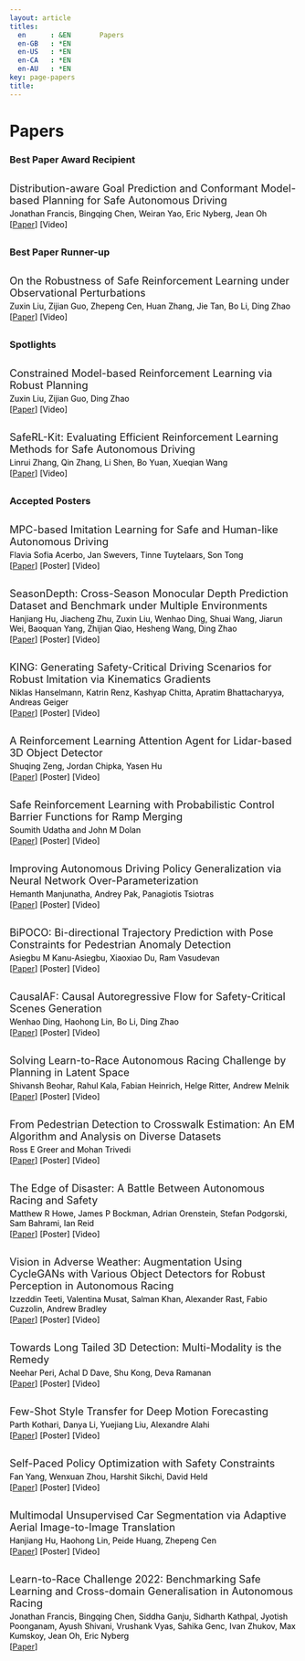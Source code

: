 ```yaml
---
layout: article
titles:
  en      : &EN       Papers
  en-GB   : *EN
  en-US   : *EN
  en-CA   : *EN
  en-AU   : *EN
key: page-papers
title:
---
```


<style>
.article__header h1 {
    display: none;
}
</style>

# Papers

### Best Paper Award Recipient

<div class="container" style="margin-top:30px;margin-bottom:30px;">
    <p style="margin:0 0 4px 0;font-size:18px;">Distribution-aware Goal Prediction and Conformant Model-based Planning for Safe Autonomous Driving</p>
    <p style="margin:0 0 2px 0;font-size:14px;color:#000000;">Jonathan Francis, Bingqing Chen, Weiran Yao, Eric Nyberg, Jean Oh</p>
    <p style="margin:0 0 20px 0;font-size:14px;color:#000000;">[<a href="{{ site.baseurl }}/assets/papers/paper_23.pdf" target="_blank">Paper</a>] [Video]</p>
</div>

### Best Paper Runner-up

<div class="container" style="margin-top:30px;margin-bottom:30px;">
    <p style="margin:0 0 4px 0;font-size:18px;">On the Robustness of Safe Reinforcement Learning under Observational Perturbations</p>
    <p style="margin:0 0 2px 0;font-size:14px;color:#000000;">Zuxin Liu, Zijian Guo, Zhepeng Cen, Huan Zhang, Jie Tan, Bo Li, Ding Zhao</p>
    <p style="margin:0 0 20px 0;font-size:14px;color:#000000;">[<a href="{{ site.baseurl }}/assets/papers/paper_15.pdf" target="_blank">Paper</a>] [Video]</p>
</div>

### Spotlights

<div class="container" style="margin-top:30px;margin-bottom:30px;">
    <p style="margin:0 0 4px 0;font-size:18px;">Constrained Model-based Reinforcement Learning via Robust Planning</p>
    <p style="margin:0 0 2px 0;font-size:14px;color:#000000;">Zuxin Liu, Zijian Guo, Ding Zhao</p>
    <p style="margin:0 0 20px 0;font-size:14px;color:#000000;">[<a href="{{ site.baseurl }}/assets/papers/paper_16.pdf" target="_blank">Paper</a>] [Video]</p>
</div>

<div class="container" style="margin-top:30px;margin-bottom:30px;">
    <p style="margin:0 0 4px 0;font-size:18px;">SafeRL-Kit: Evaluating Efficient Reinforcement Learning Methods for Safe Autonomous Driving</p>
    <p style="margin:0 0 2px 0;font-size:14px;color:#000000;">Linrui Zhang, Qin Zhang, Li Shen, Bo Yuan, Xueqian Wang</p>
    <p style="margin:0 0 20px 0;font-size:14px;color:#000000;">[<a href="{{ site.baseurl }}/assets/papers/paper_12.pdf" target="_blank">Paper</a>] [Video]</p>
</div>

### Accepted Posters

<div class="container" style="margin-top:30px;margin-bottom:30px;">
    <p style="margin:0 0 4px 0;font-size:18px;">MPC-based Imitation Learning for Safe and Human-like Autonomous Driving</p>
    <p style="margin:0 0 2px 0;font-size:14px;color:#000000;">Flavia Sofia Acerbo, Jan Swevers, Tinne Tuytelaars, Son Tong</p>
    <p style="margin:0 0 20px 0;font-size:14px;color:#000000;">[<a href="{{ site.baseurl }}/assets/papers/paper_1.pdf" target="_blank">Paper</a>] [Poster] [Video]</p>
</div>

<div class="container" style="margin-top:30px;margin-bottom:30px;">
    <p style="margin:0 0 4px 0;font-size:18px;">SeasonDepth: Cross-Season Monocular Depth Prediction Dataset and Benchmark under Multiple Environments</p>
    <p style="margin:0 0 2px 0;font-size:14px;color:#000000;">Hanjiang Hu, Jiacheng Zhu, Zuxin Liu, Wenhao Ding, Shuai Wang, Jiarun Wei, Baoquan Yang, Zhijian Qiao, Hesheng Wang, Ding Zhao</p>
    <p style="margin:0 0 20px 0;font-size:14px;color:#000000;">[<a href="{{ site.baseurl }}/assets/papers/paper_2.pdf" target="_blank">Paper</a>] [Poster] [Video]</p>
</div>

<div class="container" style="margin-top:30px;margin-bottom:30px;">
    <p style="margin:0 0 4px 0;font-size:18px;">KING: Generating Safety-Critical Driving Scenarios for Robust Imitation via Kinematics Gradients</p>
    <p style="margin:0 0 2px 0;font-size:14px;color:#000000;">Niklas Hanselmann, Katrin Renz, Kashyap Chitta, Apratim Bhattacharyya, Andreas Geiger</p>
    <p style="margin:0 0 20px 0;font-size:14px;color:#000000;">[<a href="{{ site.baseurl }}/assets/papers/paper_3.pdf" target="_blank">Paper</a>] [Poster] [Video]</p>
</div>

<div class="container" style="margin-top:30px;margin-bottom:30px;">
    <p style="margin:0 0 4px 0;font-size:18px;">A Reinforcement Learning Attention Agent for Lidar-based 3D Object Detector</p>
    <p style="margin:0 0 2px 0;font-size:14px;color:#000000;">Shuqing Zeng, Jordan Chipka, Yasen Hu</p>
    <p style="margin:0 0 20px 0;font-size:14px;color:#000000;">[<a href="{{ site.baseurl }}/assets/papers/paper_4.pdf" target="_blank">Paper</a>] [Poster] [Video]</p>
</div>

<div class="container" style="margin-top:30px;margin-bottom:30px;">
    <p style="margin:0 0 4px 0;font-size:18px;">Safe Reinforcement Learning with Probabilistic Control Barrier Functions for Ramp Merging</p>
    <p style="margin:0 0 2px 0;font-size:14px;color:#000000;">Soumith Udatha and John M Dolan</p>
    <p style="margin:0 0 20px 0;font-size:14px;color:#000000;">[<a href="{{ site.baseurl }}/assets/papers/paper_5.pdf" target="_blank">Paper</a>] [Poster] [Video]</p>
</div>

<div class="container" style="margin-top:30px;margin-bottom:30px;">
    <p style="margin:0 0 4px 0;font-size:18px;">Improving Autonomous Driving Policy Generalization via Neural Network Over-Parameterization</p>
    <p style="margin:0 0 2px 0;font-size:14px;color:#000000;">Hemanth Manjunatha, Andrey Pak, Panagiotis Tsiotras</p>
    <p style="margin:0 0 20px 0;font-size:14px;color:#000000;">[<a href="{{ site.baseurl }}/assets/papers/paper_6.pdf" target="_blank">Paper</a>] [Poster] [Video]</p>
</div>

<div class="container" style="margin-top:30px;margin-bottom:30px;">
    <p style="margin:0 0 4px 0;font-size:18px;">BiPOCO: Bi-directional Trajectory Prediction with Pose Constraints for Pedestrian Anomaly Detection</p>
    <p style="margin:0 0 2px 0;font-size:14px;color:#000000;">Asiegbu M Kanu-Asiegbu, Xiaoxiao Du, Ram Vasudevan</p>
    <p style="margin:0 0 20px 0;font-size:14px;color:#000000;">[<a href="{{ site.baseurl }}/assets/papers/paper_9.pdf" target="_blank">Paper</a>] [Poster] [Video]</p>
</div>

<div class="container" style="margin-top:30px;margin-bottom:30px;">
    <p style="margin:0 0 4px 0;font-size:18px;">CausalAF: Causal Autoregressive Flow for Safety-Critical Scenes Generation</p>
    <p style="margin:0 0 2px 0;font-size:14px;color:#000000;">Wenhao Ding, Haohong Lin, Bo Li, Ding Zhao</p>
    <p style="margin:0 0 20px 0;font-size:14px;color:#000000;">[<a href="{{ site.baseurl }}/assets/papers/paper_10.pdf" target="_blank">Paper</a>] [Poster] [Video]</p>
</div>

<div class="container" style="margin-top:30px;margin-bottom:30px;">
    <p style="margin:0 0 4px 0;font-size:18px;">Solving Learn-to-Race Autonomous Racing Challenge by Planning in Latent Space</p>
    <p style="margin:0 0 2px 0;font-size:14px;color:#000000;">Shivansh Beohar, Rahul Kala, Fabian Heinrich, Helge Ritter, Andrew Melnik</p>
    <p style="margin:0 0 20px 0;font-size:14px;color:#000000;">[<a href="{{ site.baseurl }}/assets/papers/paper_11.pdf" target="_blank">Paper</a>] [Poster] [Video]</p>
</div>

<div class="container" style="margin-top:30px;margin-bottom:30px;">
    <p style="margin:0 0 4px 0;font-size:18px;">From Pedestrian Detection to Crosswalk Estimation: An EM Algorithm and Analysis on Diverse Datasets</p>
    <p style="margin:0 0 2px 0;font-size:14px;color:#000000;">Ross E Greer and Mohan Trivedi</p>
    <p style="margin:0 0 20px 0;font-size:14px;color:#000000;">[<a href="{{ site.baseurl }}/assets/papers/paper_13.pdf" target="_blank">Paper</a>] [Poster] [Video]</p>
</div>

<div class="container" style="margin-top:30px;margin-bottom:30px;">
    <p style="margin:0 0 4px 0;font-size:18px;">The Edge of Disaster: A Battle Between Autonomous Racing and Safety</p>
    <p style="margin:0 0 2px 0;font-size:14px;color:#000000;">Matthew R Howe, James P Bockman, Adrian Orenstein, Stefan Podgorski, Sam Bahrami, Ian Reid</p>
    <p style="margin:0 0 20px 0;font-size:14px;color:#000000;">[<a href="{{ site.baseurl }}/assets/papers/paper_14.pdf" target="_blank">Paper</a>] [Poster] [Video]</p>
</div>

<div class="container" style="margin-top:30px;margin-bottom:30px;">
    <p style="margin:0 0 4px 0;font-size:18px;">Vision in Adverse Weather: Augmentation Using CycleGANs with Various Object Detectors for Robust Perception in Autonomous Racing</p>
    <p style="margin:0 0 2px 0;font-size:14px;color:#000000;">Izzeddin Teeti, Valentina Musat, Salman Khan, Alexander Rast, Fabio Cuzzolin, Andrew Bradley</p>
    <p style="margin:0 0 20px 0;font-size:14px;color:#000000;">[<a href="{{ site.baseurl }}/assets/papers/paper_17.pdf" target="_blank">Paper</a>] [Poster] [Video]</p>
</div>

<div class="container" style="margin-top:30px;margin-bottom:30px;">
    <p style="margin:0 0 4px 0;font-size:18px;">Towards Long Tailed 3D Detection: Multi-Modality is the Remedy</p>
    <p style="margin:0 0 2px 0;font-size:14px;color:#000000;">Neehar Peri, Achal D Dave, Shu Kong, Deva Ramanan</p>
    <p style="margin:0 0 20px 0;font-size:14px;color:#000000;">[<a href="{{ site.baseurl }}/assets/papers/paper_18.pdf" target="_blank">Paper</a>] [Poster] [Video]</p>
</div>

<div class="container" style="margin-top:30px;margin-bottom:30px;">
    <p style="margin:0 0 4px 0;font-size:18px;">Few-Shot Style Transfer for Deep Motion Forecasting</p>
    <p style="margin:0 0 2px 0;font-size:14px;color:#000000;">Parth Kothari, Danya Li, Yuejiang Liu, Alexandre Alahi</p>
    <p style="margin:0 0 20px 0;font-size:14px;color:#000000;">[<a href="{{ site.baseurl }}/assets/papers/paper_19.pdf" target="_blank">Paper</a>] [Poster] [Video]</p>
</div>

<div class="container" style="margin-top:30px;margin-bottom:30px;">
    <p style="margin:0 0 4px 0;font-size:18px;">Self-Paced Policy Optimization with Safety Constraints</p>
    <p style="margin:0 0 2px 0;font-size:14px;color:#000000;">Fan Yang, Wenxuan Zhou, Harshit Sikchi, David Held</p>
    <p style="margin:0 0 20px 0;font-size:14px;color:#000000;">[<a href="{{ site.baseurl }}/assets/papers/paper_21.pdf" target="_blank">Paper</a>] [Poster] [Video]</p>
</div>

<div class="container" style="margin-top:30px;margin-bottom:30px;">
    <p style="margin:0 0 4px 0;font-size:18px;">Multimodal Unsupervised Car Segmentation via Adaptive Aerial Image-to-Image Translation</p>
    <p style="margin:0 0 2px 0;font-size:14px;color:#000000;">Hanjiang Hu, Haohong Lin, Peide Huang, Zhepeng Cen</p>
    <p style="margin:0 0 20px 0;font-size:14px;color:#000000;">[<a href="{{ site.baseurl }}/assets/papers/paper_22.pdf" target="_blank">Paper</a>] [Poster] [Video]</p>
</div>

<div class="container" style="margin-top:30px;margin-bottom:30px;">
    <p style="margin:0 0 4px 0;font-size:18px;">Learn-to-Race Challenge 2022: Benchmarking Safe Learning and Cross-domain Generalisation in Autonomous Racing</p>
    <p style="margin:0 0 2px 0;font-size:14px;color:#000000;">Jonathan Francis, Bingqing Chen, Siddha Ganju, Sidharth Kathpal, Jyotish Poonganam, Ayush Shivani, Vrushank Vyas, Sahika Genc, Ivan Zhukov, Max Kumskoy, Jean Oh, Eric Nyberg</p>
    <p style="margin:0 0 20px 0;font-size:14px;color:#000000;">[<a href="https://arxiv.org/pdf/2205.02953.pdf" target="_blank">Paper</a>]</p>
</div>
